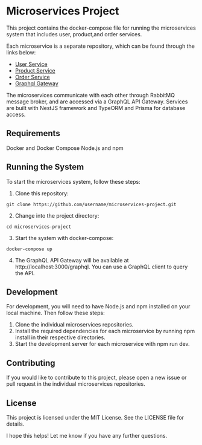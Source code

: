 # Microservices Project
This project contains the docker-compose file for running the microservices system that includes user, product,and order services.

Each microservice is a separate repository, which can be found through the links below:

- [User Service](https://github.com/mohamedadham/user-service)
- [Product Service](https://github.com/mohamedadham/Product-Service)
- [Order Service](https://github.com/mohamedadham/Order-service)
- [Graphql Gateway](https://github.com/mohamedadham/graphql-gateway)

The microservices communicate with each other through RabbitMQ message broker, and are accessed via a GraphQL API Gateway. Services are built with NestJS framework and TypeORM and Prisma for database access.

## Requirements
Docker and Docker Compose
Node.js and npm

## Running the System
To start the microservices system, follow these steps:

1. Clone this repository:
```
git clone https://github.com/username/microservices-project.git
```
2. Change into the project directory:
```
cd microservices-project
```
3. Start the system with docker-compose:
```
docker-compose up
```

4. The GraphQL API Gateway will be available at http://localhost:3000/graphql. You can use a GraphQL client to query the API.

## Development
For development, you will need to have Node.js and npm installed on your local machine. Then follow these steps:

1. Clone the individual microservices repositories.
2. Install the required dependencies for each microservice by running npm install in their respective directories.
3. Start the development server for each microservice with npm run dev.

## Contributing
If you would like to contribute to this project, please open a new issue or pull request in the individual microservices repositories.

## License
This project is licensed under the MIT License. See the LICENSE file for details.

I hope this helps! Let me know if you have any further questions.
